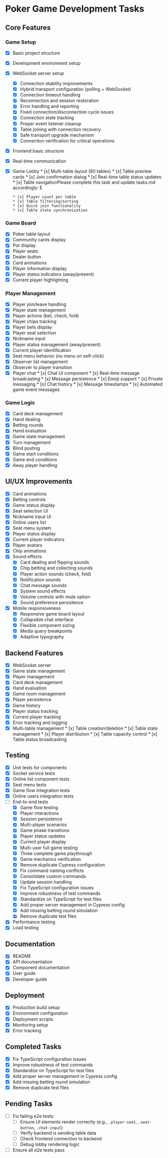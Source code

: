 # Poker Game Development Tasks

## Core Features

### Game Setup
- [x] Basic project structure
- [x] Development environment setup
- [x] WebSocket server setup
  * [x] Connection stability improvements
  * [x] Hybrid transport configuration (polling + WebSocket)
  * [x] Connection timeout handling
  * [x] Reconnection and session restoration
  * [x] Error handling and reporting
  * [x] Fixed connection/disconnection cycle issues
  * [x] Connection state tracking
  * [x] Proper event listener cleanup
  * [x] Table joining with connection recovery
  * [x] Safe transport upgrade mechanism
  * [x] Connection verification for critical operations
- [x] Frontend basic structure
- [x] Real-time communication
- [x] Game Lobby
      * [x] Multi-table layout (80 tables)
      * [x] Table preview cards
      * [x] Join confirmation dialog
      * [x] Real-time table status updates
      * [x] Table navigationPlease complete this task and update tasks.md accordingly: E

      * [x] Player count per table
      * [x] Table filtering/sorting
      * [x] Quick join functionality
      * [x] Table state synchronization

### Game Board
- [x] Poker table layout
- [x] Community cards display
- [x] Pot display
- [x] Player seats
- [x] Dealer button
- [x] Card animations
- [x] Player information display
- [x] Player status indicators (away/present)
- [x] Current player highlighting

### Player Management
- [x] Player join/leave handling
- [x] Player state management
- [x] Player actions (bet, check, fold)
- [x] Player chips tracking
- [x] Player bets display
- [x] Player seat selection
- [x] Nickname input
- [x] Player status management (away/present)
- [x] Current player identification
- [x] Seat menu behavior (no menu on self-click)
- [x] Observer list management
- [x] Observer to player transition
- [x] Player chat
      * [x] Chat UI component
      * [x] Real-time message broadcasting
      * [x] Message persistence
      * [x] Emoji support
      * [x] Private messaging
      * [x] Chat history
      * [x] Message timestamps
      * [x] Automated game event messages

### Game Logic
- [x] Card deck management
- [x] Hand dealing
- [x] Betting rounds
- [x] Hand evaluation
- [x] Game state management
- [x] Turn management
- [x] Blind posting
- [x] Game start conditions
- [x] Game end conditions
- [x] Away player handling

## UI/UX Improvements
- [x] Card animations
- [x] Betting controls
- [x] Game status display
- [x] Seat selection UI
- [x] Nickname input UI
- [x] Online users list
- [x] Seat menu system
- [x] Player status display
- [x] Current player indicators
- [x] Player avatars
- [x] Chip animations
- [x] Sound effects
  * [x] Card dealing and flipping sounds
  * [x] Chip betting and collecting sounds
  * [x] Player action sounds (check, fold)
  * [x] Notification sounds
  * [x] Chat message sounds
  * [x] System sound effects
  * [x] Volume controls with mute option
  * [x] Sound preference persistence
- [x] Mobile responsiveness
  * [x] Responsive game board layout
  * [x] Collapsible chat interface
  * [x] Flexible component sizing
  * [x] Media query breakpoints
  * [x] Adaptive typography

## Backend Features
- [x] WebSocket server
- [x] Game state management
- [x] Player management
- [x] Card deck management
- [x] Hand evaluation
- [x] Game room management
- [x] Player persistence
- [x] Game history
- [x] Player status tracking
- [x] Current player tracking
- [x] Error tracking and logging
- [x] Multi-table management
      * [x] Table creation/deletion
      * [x] Table state management
      * [x] Player distribution
      * [x] Table capacity control
      * [x] Table status broadcasting

## Testing
- [x] Unit tests for components
- [x] Socket service tests
- [x] Online list component tests
- [x] Seat menu tests
- [x] Game flow integration tests
- [x] Online users integration tests
- [ ] End-to-end tests
  * [x] Game flow testing
  * [x] Player interactions
  * [x] Session persistence
  * [x] Multi-player scenarios
  * [x] Game phase transitions
  * [x] Player status updates
  * [x] Current player display
  * [x] Multi-user full game testing
  * [x] Three complete game playthrough
  * [x] Game mechanics verification
  * [x] Remove duplicate Cypress configuration
  * [x] Fix command naming conflicts
  * [x] Consolidate custom commands
  * [x] Update session handling
  * [x] Fix TypeScript configuration issues
  * [x] Improve robustness of test commands
  * [x] Standardize on TypeScript for test files
  * [x] Add proper server management in Cypress config
  * [x] Add missing betting round simulation
  * [x] Remove duplicate test files
- [x] Performance testing
- [x] Load testing

## Documentation
- [x] README
- [x] API documentation
- [x] Component documentation
- [x] User guide
- [x] Developer guide

## Deployment
- [x] Production build setup
- [x] Environment configuration
- [x] Deployment scripts
- [x] Monitoring setup
- [x] Error tracking

## Completed Tasks
- [x] Fix TypeScript configuration issues
- [x] Improve robustness of test commands
- [x] Standardize on TypeScript for test files
- [x] Add proper server management in Cypress config
- [x] Add missing betting round simulation
- [x] Remove duplicate test files

## Pending Tasks
- [ ] Fix failing e2e tests:
  - [ ] Ensure UI elements render correctly (e.g., `.player-seat`, `.seat-button`, `.chat-input`)
  - [ ] Verify backend is sending table data
  - [ ] Check frontend connection to backend
  - [ ] Debug lobby rendering logic
- [ ] Ensure all e2e tests pass 